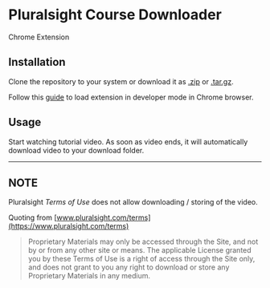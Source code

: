 # Pluralsight Course Downloader

Chrome Extension

## Installation

Clone the repository to your system or download it as [.zip](https://github.com/d82krai/Pluralsight-Course-Downloader/zipball/master) or [.tar.gz](https://github.com/d82krai/Pluralsight-Course-Downloader/tarball/master).

Follow this [guide](https://developer.chrome.com/extensions/getstarted#unpacked) to load extension in developer mode in Chrome browser.

## Usage

Start watching tutorial video. As soon as video ends, it will automatically download video to your download folder.

---

## NOTE

Pluralsight _Terms of Use_ does not allow downloading / storing of the video.

Quoting from [www.pluralsight.com/terms](https://www.pluralsight.com/terms)

> Proprietary Materials may only be accessed through the Site, and not by or from any other site or means. The applicable License granted you by these Terms of Use is a right of access through the Site only, and does not grant to you any right to download or store any Proprietary Materials in any medium.
